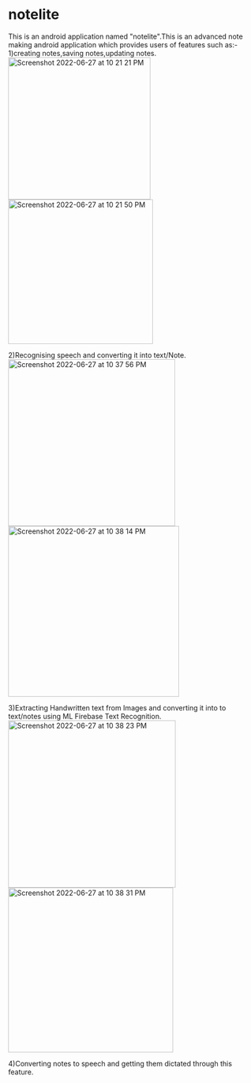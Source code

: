 # notelite
This is an android application named "notelite".This is an advanced note making android application which provides users of features such as:-
1)creating notes,saving notes,updating notes.
<img width="288" alt="Screenshot 2022-06-27 at 10 21 21 PM" src="https://user-images.githubusercontent.com/67542463/175994629-3ab35c37-e674-4e4e-9b5b-c9fbe56da95e.png">
<img width="293" alt="Screenshot 2022-06-27 at 10 21 50 PM" src="https://user-images.githubusercontent.com/67542463/175997145-3985fb39-6266-4fe9-8313-87c3f795968e.png">

2)Recognising speech and converting it into text/Note.
<img width="338" alt="Screenshot 2022-06-27 at 10 37 56 PM" src="https://user-images.githubusercontent.com/67542463/175997210-6dd42ed1-a3f3-4102-9266-e9e82edd247b.png">
<img width="346" alt="Screenshot 2022-06-27 at 10 38 14 PM" src="https://user-images.githubusercontent.com/67542463/175997239-2d78fb22-06c0-48b6-8532-83b7047aa60e.png">



3)Extracting  Handwritten text from Images and converting it into to text/notes using ML Firebase Text Recognition.
<img width="339" alt="Screenshot 2022-06-27 at 10 38 23 PM" src="https://user-images.githubusercontent.com/67542463/175997270-7e45010d-5586-4454-8fa4-332a125557d4.png">
<img width="334" alt="Screenshot 2022-06-27 at 10 38 31 PM" src="https://user-images.githubusercontent.com/67542463/175997286-bdfcf6c5-1074-4a7a-bdad-3b6f3a0c9bb0.png">

4)Converting notes to speech and getting them dictated through this feature.



